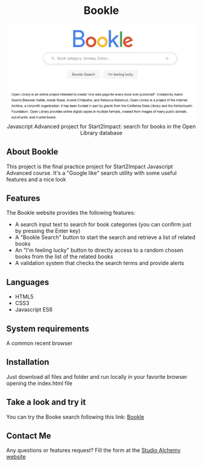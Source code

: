 <h1 align="center">Bookle</h1>
<p align="center"><img width="500" src="./images/bookle.jpg" /><br />
Javascript Advanced project for Start2Impact: search for books in the Open Library database</p>

## About Bookle

This project is the final practice project for Start2Impact Javascript Advanced course.
It's a "Google like" search utility with some useful features and a nice look

## Features

The Bookle website provides the following features:

- A search input text to search for book categories (you can confirm just by pressing the Enter key)
- A "Bookle Search" button to start the search and retrieve a list of related books
- An "I'm feeling lucky" button to directly access to a random chosen books from the list of the related books
- A validation system that checks the search terms and provide alerts

## Languages

- HTML5
- CSS3
- Javascript ES6

## System requirements

A common recent browser

## Installation

Just download all files and folder and run locally in your favorite browser opening the index.html file

## Take a look and try it

You can try the Booke search following this link: [Bookle](https://alchemy-lab.github.io/bookle/)

## Contact Me

Any questions or features request? Fill the form at the [Studio Alchemy website](https://alchemy-lab.github.io/#contact)